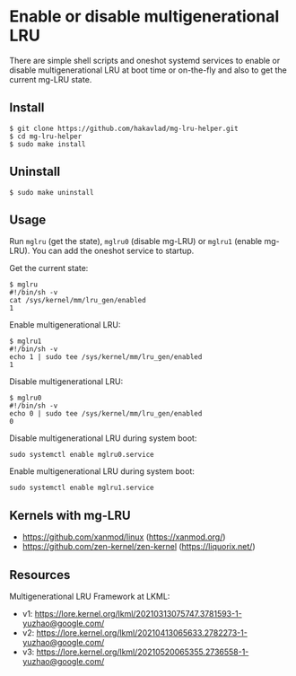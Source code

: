 
# Enable or disable multigenerational LRU

There are simple shell scripts and oneshot systemd services to enable or disable multigenerational LRU at boot time or on-the-fly and also to get the current mg-LRU state.

## Install
```
$ git clone https://github.com/hakavlad/mg-lru-helper.git
$ cd mg-lru-helper
$ sudo make install
```

## Uninstall
```
$ sudo make uninstall
```

## Usage

Run `mglru` (get the state), `mglru0` (disable mg-LRU) or `mglru1` (enable mg-LRU). You can add the oneshot service to startup. 

Get the current state:
```
$ mglru
#!/bin/sh -v
cat /sys/kernel/mm/lru_gen/enabled
1
```

Enable multigenerational LRU:
```
$ mglru1
#!/bin/sh -v
echo 1 | sudo tee /sys/kernel/mm/lru_gen/enabled
1
```

Disable multigenerational LRU:
```
$ mglru0
#!/bin/sh -v
echo 0 | sudo tee /sys/kernel/mm/lru_gen/enabled
0
```

Disable multigenerational LRU during system boot:
```
sudo systemctl enable mglru0.service
```

Enable multigenerational LRU during system boot:
```
sudo systemctl enable mglru1.service
```

## Kernels with mg-LRU

- https://github.com/xanmod/linux (https://xanmod.org/)
- https://github.com/zen-kernel/zen-kernel (https://liquorix.net/)

## Resources

Multigenerational LRU Framework at LKML:
- v1: https://lore.kernel.org/lkml/20210313075747.3781593-1-yuzhao@google.com/
- v2: https://lore.kernel.org/lkml/20210413065633.2782273-1-yuzhao@google.com/
- v3: https://lore.kernel.org/lkml/20210520065355.2736558-1-yuzhao@google.com/
